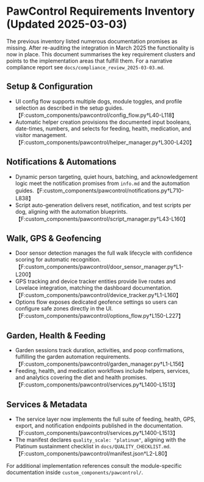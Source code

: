 # PawControl Requirements Inventory (Updated 2025-03-03)

The previous inventory listed numerous documentation promises as missing. After re-auditing the integration in March 2025 the
functionality is now in place. This document summarises the key requirement clusters and points to the implementation areas
that fulfill them. For a narrative compliance report see `docs/compliance_review_2025-03-03.md`.

## Setup & Configuration
- UI config flow supports multiple dogs, module toggles, and profile selection as described in the setup guides.【F:custom_components/pawcontrol/config_flow.py†L40-L118】
- Automatic helper creation provisions the documented input booleans, date-times, numbers, and selects for feeding, health,
  medication, and visitor management.【F:custom_components/pawcontrol/helper_manager.py†L300-L420】

## Notifications & Automations
- Dynamic person targeting, quiet hours, batching, and acknowledgement logic meet the notification promises from `info.md` and
  the automation guides.【F:custom_components/pawcontrol/notifications.py†L710-L838】
- Script auto-generation delivers reset, notification, and test scripts per dog, aligning with the automation blueprints.【F:custom_components/pawcontrol/script_manager.py†L43-L160】

## Walk, GPS & Geofencing
- Door sensor detection manages the full walk lifecycle with confidence scoring for automatic recognition.【F:custom_components/pawcontrol/door_sensor_manager.py†L1-L200】
- GPS tracking and device tracker entities provide live routes and Lovelace integration, matching the dashboard documentation.【F:custom_components/pawcontrol/device_tracker.py†L1-L160】
- Options flow exposes dedicated geofence settings so users can configure safe zones directly in the UI.【F:custom_components/pawcontrol/options_flow.py†L150-L227】

## Garden, Health & Feeding
- Garden sessions track duration, activities, and poop confirmations, fulfilling the garden automation requirements.【F:custom_components/pawcontrol/garden_manager.py†L1-L156】
- Feeding, health, and medication workflows include helpers, services, and analytics covering the diet and health promises.【F:custom_components/pawcontrol/services.py†L1400-L1513】

## Services & Metadata
- The service layer now implements the full suite of feeding, health, GPS, export, and notification endpoints published in the
  documentation.【F:custom_components/pawcontrol/services.py†L1400-L1513】
- The manifest declares `quality_scale: "platinum"`, aligning with the Platinum sustainment checklist in `docs/QUALITY_CHECKLIST.md`.【F:custom_components/pawcontrol/manifest.json†L2-L80】

For additional implementation references consult the module-specific documentation inside `custom_components/pawcontrol/`.
